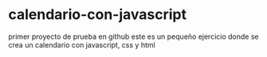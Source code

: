 # calendario-con-javascript
primer proyecto de prueba en github
este es un pequeño ejercicio donde se crea un calendario con javascript, css y html
